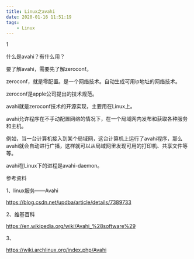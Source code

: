 ```yaml
---
title: Linux之avahi
date: 2020-01-16 11:51:19
tags:
	- Linux
---
```


1

什么是avahi？有什么用？

要了解avahi，需要先了解zeroconf。

zeroconf，就是零配置。是一个网络技术。自动生成可用ip地址的网络技术。

zeroconf是apple公司提出的技术规范。

avahi就是zeroconf技术的开源实现，主要用在Linux上。



avahi允许程序在不手动配置网络的情况下，在一个局域网内发布和获取各种服务和主机。

例如，当一台计算机接入到某个局域网，这台计算机上运行了avahi程序，那么avahi就会自动进行广播，这样就可以从局域网里发现可用的打印机、共享文件等等。



avahi在Linux下的进程是avahi-daemon。





参考资料

1、linux服务——Avahi

https://blog.csdn.net/updba/article/details/7389733

2、维基百科

https://en.wikipedia.org/wiki/Avahi_%28software%29

3、

https://wiki.archlinux.org/index.php/Avahi